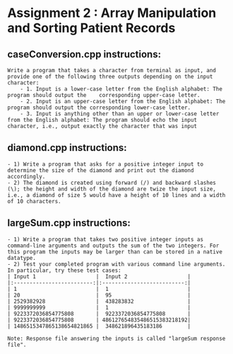 # Assignment 2 : Array Manipulation and Sorting Patient Records

## caseConversion.cpp instructions:
    Write a program that takes a character from terminal as input, and provide one of the following three outputs depending on the input character:
        - 1. Input is a lower-case letter from the English alphabet: The program should output the    corresponding upper-case letter.
        - 2. Input is an upper-case letter from the English alphabet: The program should output the corresponding lower-case letter.
        - 3. Input is anything other than an upper or lower-case letter from the English alphabet: The program should echo the input character, i.e., output exactly the character that was input

## diamond.cpp instructions:
    - 1) Write a program that asks for a positive integer input to determine the size of the diamond and print out the diamond accordingly.
    - 2) The diamond is created using forward (/) and backward slashes (\); the height and width of the diamond are twize the input size, i.e., a diamond of size 5 would have a height of 10 lines and a width of 10 characters.

## largeSum.cpp instructions:
    - 1) Write a program that takes two positive integer inputs as command-line arguments and outputs the sum of the two integers. For this program the inputs may be larger than can be stored in a native datatype.
    - 2) Test your completed program with various command line arguments. In particular, try these test cases:
    | Input 1                   |  Input 2                   |
    |:-------------------------:|:--------------------------:|
    | 1                         |  1                         |
    | 20                        |  95                        |
    | 2529382928                |  438283832                 |
    | 9999999999                |  1                         |
    | 9223372036854775808       |  9223372036854775808       |
    | 9223372036854775808       | 486127654835486515383218192|
    | 1486515347865138654821865 |  348621896435183186        |

    Note: Response file answering the inputs is called "largeSum response file".